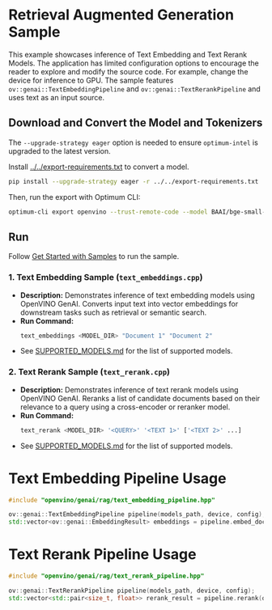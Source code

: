 # Retrieval Augmented Generation Sample

This example showcases inference of Text Embedding and Text Rerank Models. The application has limited configuration options to encourage the reader to explore and modify the source code. For example, change the device for inference to GPU. The sample features `ov::genai::TextEmbeddingPipeline` and `ov::genai::TextRerankPipeline` and uses text as an input source.

## Download and Convert the Model and Tokenizers

The `--upgrade-strategy eager` option is needed to ensure `optimum-intel` is upgraded to the latest version.

Install [../../export-requirements.txt](../../export-requirements.txt) to convert a model.

```sh
pip install --upgrade-strategy eager -r ../../export-requirements.txt
```

Then, run the export with Optimum CLI:

```sh
optimum-cli export openvino --trust-remote-code --model BAAI/bge-small-en-v1.5 BAAI/bge-small-en-v1.5
```


## Run

Follow [Get Started with Samples](https://docs.openvino.ai/2025/get-started/learn-openvino/openvino-samples/get-started-demos.html) to run the sample.

### 1. Text Embedding Sample (`text_embeddings.cpp`)
- **Description:**
  Demonstrates inference of text embedding models using OpenVINO GenAI. Converts input text into vector embeddings for downstream tasks such as retrieval or semantic search.
- **Run Command:**
  ```sh
  text_embeddings <MODEL_DIR> "Document 1" "Document 2"
  ```
- See [SUPPORTED_MODELS.md](../../../SUPPORTED_MODELS.md#text-embeddings-models) for the list of supported models.

### 2. Text Rerank Sample (`text_rerank.cpp`)
- **Description:**
  Demonstrates inference of text rerank models using OpenVINO GenAI. Reranks a list of candidate documents based on their relevance to a query using a cross-encoder or reranker model.
- **Run Command:**
  ```sh
  text_rerank <MODEL_DIR> '<QUERY>' '<TEXT 1>' ['<TEXT 2>' ...]
  ```
- See [SUPPORTED_MODELS.md](../../../SUPPORTED_MODELS.md#text-rerank-models) for the list of supported models.

# Text Embedding Pipeline Usage

```c++
#include "openvino/genai/rag/text_embedding_pipeline.hpp"

ov::genai::TextEmbeddingPipeline pipeline(models_path, device, config);
std::vector<ov::genai::EmbeddingResult> embeddings = pipeline.embed_documents(documents);
```

# Text Rerank Pipeline Usage

```c++
#include "openvino/genai/rag/text_rerank_pipeline.hpp"

ov::genai::TextRerankPipeline pipeline(models_path, device, config);
std::vector<std::pair<size_t, float>> rerank_result = pipeline.rerank(query, documents);
```
